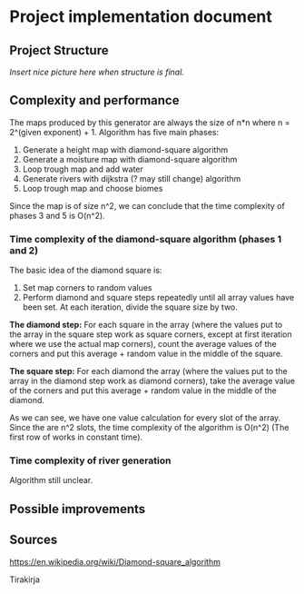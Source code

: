 # Project implementation document

## Project Structure

*Insert nice picture here when structure is final.*

## Complexity and performance

The maps produced by this generator are always the size of n*n where n = 2^(given exponent) + 1. 
Algorithm has five main phases:

1. Generate a height map with diamond-square algorithm
2. Generate a moisture map with diamond-square algorithm
3. Loop trough map and add water
4. Generate rivers with dijkstra (? may still change) algorithm
5. Loop trough map and choose biomes

Since the map is of size n^2, we can conclude that the time complexity of phases 3 and 5 is O(n^2). 

### Time complexity of the diamond-square algorithm (phases 1 and 2)

The basic idea of the diamond square is:

1. Set map corners to random values
2. Perform diamond and square steps repeatedly until all array values have been set. At each iteration, divide the square size by two. 

**The diamond step:** For each square in the array (where the values put to the array in the square step work as square corners, except at first iteration where we use the actual map corners), count the average values of the corners and put this average + random value in the middle of the square. 

**The square step:** For each diamond the array (where the values put to the array in the diamond step work as diamond corners), take the average value of the corners and put this average + random value in the middle of the diamond.

As we can see, we have one value calculation for every slot of the array. Since the are n^2 slots, the time complexity of the algorithm is O(n^2) (The first row of works in constant time).  

### Time complexity of river generation

Algorithm still unclear.

## Possible improvements


## Sources

https://en.wikipedia.org/wiki/Diamond-square_algorithm

Tirakirja
